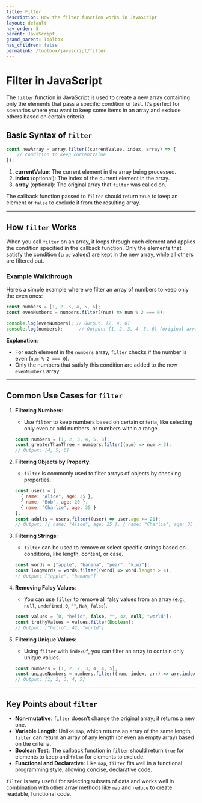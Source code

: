 ```yaml
---
title: Filter
description: How the filter function works in JavaScript
layout: default
nav_order: 5
parent: JavaScript
grand_parent: Toolbox
has_children: false
permalink: /toolbox/javascript/filter
---
```


# Filter in JavaScript

The `filter` function in JavaScript is used to create a new array containing only the elements that pass a specific condition or test. It’s perfect for scenarios where you want to keep some items in an array and exclude others based on certain criteria.

## Basic Syntax of `filter`

```javascript
const newArray = array.filter((currentValue, index, array) => {
    // condition to keep currentValue
});
```

1. **currentValue**: The current element in the array being processed.
2. **index** (optional): The index of the current element in the array.
3. **array** (optional): The original array that `filter` was called on.

The callback function passed to `filter` should return `true` to keep an element or `false` to exclude it from the resulting array.

---

## How `filter` Works

When you call `filter` on an array, it loops through each element and applies the condition specified in the callback function. Only the elements that satisfy the condition (`true` values) are kept in the new array, while all others are filtered out.

### Example Walkthrough

Here’s a simple example where we filter an array of numbers to keep only the even ones:

```javascript
const numbers = [1, 2, 3, 4, 5, 6];
const evenNumbers = numbers.filter((num) => num % 2 === 0);

console.log(evenNumbers); // Output: [2, 4, 6]
console.log(numbers);      // Output: [1, 2, 3, 4, 5, 6] (original array unchanged)
```

**Explanation**:

- For each element in the `numbers` array, `filter` checks if the number is even (`num % 2 === 0`).
- Only the numbers that satisfy this condition are added to the new `evenNumbers` array.

---

## Common Use Cases for `filter`

1. **Filtering Numbers**:
   - Use `filter` to keep numbers based on certain criteria, like selecting only even or odd numbers, or numbers within a range.

   ```javascript
   const numbers = [1, 2, 3, 4, 5, 6];
   const greaterThanThree = numbers.filter((num) => num > 3);
   // Output: [4, 5, 6]
   ```

2. **Filtering Objects by Property**:
   - `filter` is commonly used to filter arrays of objects by checking properties.

   ```javascript
   const users = [
     { name: "Alice", age: 25 },
     { name: "Bob", age: 20 },
     { name: "Charlie", age: 35 }
   ];
   const adults = users.filter((user) => user.age >= 21);
   // Output: [{ name: "Alice", age: 25 }, { name: "Charlie", age: 35 }]
   ```

3. **Filtering Strings**:
   - `filter` can be used to remove or select specific strings based on conditions, like length, content, or case.

   ```javascript
   const words = ["apple", "banana", "pear", "kiwi"];
   const longWords = words.filter((word) => word.length > 4);
   // Output: ["apple", "banana"]
   ```

4. **Removing Falsy Values**:
   - You can use `filter` to remove all falsy values from an array (e.g., `null`, `undefined`, `0`, `""`, `NaN`, `false`).

   ```javascript
   const values = [0, "hello", false, "", 42, null, "world"];
   const truthyValues = values.filter(Boolean);
   // Output: ["hello", 42, "world"]
   ```

5. **Filtering Unique Values**:
   - Using `filter` with `indexOf`, you can filter an array to contain only unique values.

   ```javascript
   const numbers = [1, 2, 2, 3, 4, 4, 5];
   const uniqueNumbers = numbers.filter((num, index, arr) => arr.indexOf(num) === index);
   // Output: [1, 2, 3, 4, 5]
   ```

---

## Key Points about `filter`

- **Non-mutative**: `filter` doesn’t change the original array; it returns a new one.
- **Variable Length**: Unlike `map`, which returns an array of the same length, `filter` can return an array of any length (or even an empty array) based on the criteria.
- **Boolean Test**: The callback function in `filter` should return `true` for elements to keep and `false` for elements to exclude.
- **Functional and Declarative**: Like `map`, `filter` fits well in a functional programming style, allowing concise, declarative code.

`filter` is very useful for selecting subsets of data and works well in combination with other array methods like `map` and `reduce` to create readable, functional code.
